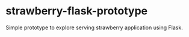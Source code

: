 # strawberry-flask-prototype
Simple prototype to explore serving strawberry application using Flask.